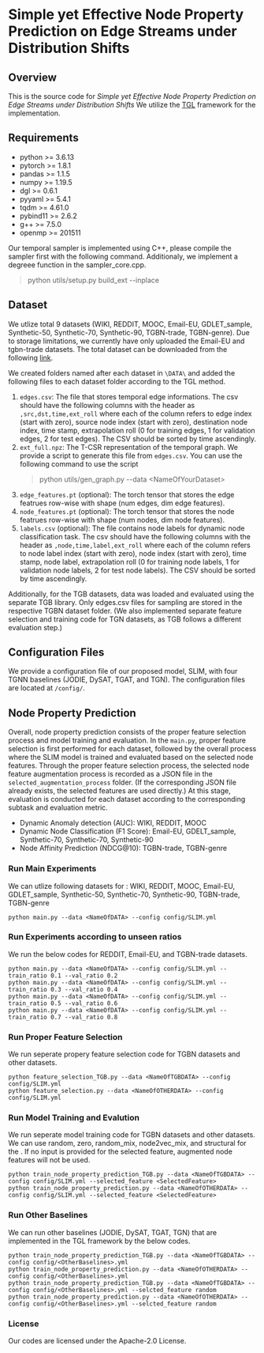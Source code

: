# Simple yet Effective Node Property Prediction on Edge Streams under Distribution Shifts

## Overview

This is the source code for *Simple yet Effective Node Property Prediction on Edge Streams under Distribution Shifts*
We utilize the [TGL](https://github.com/amazon-science/tgl) framework for the implementation.


## Requirements
- python >= 3.6.13
- pytorch >= 1.8.1
- pandas >= 1.1.5
- numpy >= 1.19.5
- dgl >= 0.6.1
- pyyaml >= 5.4.1
- tqdm >= 4.61.0
- pybind11 >= 2.6.2
- g++ >= 7.5.0
- openmp >= 201511

Our temporal sampler is implemented using C++, please compile the sampler first with the following command. Additionaly, we implement a degreee function in the sampler_core.cpp.
> python utils/setup.py build_ext --inplace


## Dataset

We utlize total 9 datasets (WIKI, REDDIT, MOOC, Email-EU, GDLET_sample, Synthetic-50, Synthetic-70, Synthetic-90, TGBN-trade, TGBN-genre).
Due to storage limitations, we currently have only uploaded the Email-EU and tgbn-trade datasets. 
The total dataset can be downloaded from the following [link](https://drive.google.com/file/d/1NUPGRRqnTybOqaoDqQEWFpnkdl7vb04K/view?usp=drive_link).

We created folders named after each dataset in `\DATA\` and added the following files to each dataset folder according to the TGL method.

1. `edges.csv`: The file that stores temporal edge informations. The csv should have the following columns with the header as `,src,dst,time,ext_roll` where each of the column refers to edge index (start with zero), source node index (start with zero), destination node index, time stamp, extrapolation roll (0 for training edges, 1 for validation edges, 2 for test edges). The CSV should be sorted by time ascendingly.
2. `ext_full.npz`: The T-CSR representation of the temporal graph. We provide a script to generate this file from `edges.csv`. You can use the following command to use the script 
    >python utils/gen_graph.py --data \<NameOfYourDataset>
3. `edge_features.pt` (optional): The torch tensor that stores the edge featrues row-wise with shape (num edges, dim edge features).
4. `node_features.pt` (optional): The torch tensor that stores the node featrues row-wise with shape (num nodes, dim node features). 
5. `labels.csv` (optional): The file contains node labels for dynamic node classification task. The csv should have the following columns with the header as `,node,time,label,ext_roll` where each of the column refers to node label index (start with zero), node index (start with zero), time stamp, node label, extrapolation roll (0 for training node labels, 1 for validation node labels, 2 for test node labels). The CSV should be sorted by time ascendingly.

Additionally, for the TGB datasets, data was loaded and evaluated using the separate TGB library. Only edges.csv files for sampling are stored in the respective TGBN dataset folder. (We also implemented separate feature selection and training code for TGN datasets, as TGB follows a different evaluation step.)

## Configuration Files

We provide a configuration file of our proposed model, SLIM, with four TGNN baselines (JODIE, DySAT, TGAT, and TGN).
The configuration files are located at `/config/`.


## Node Property Prediction

Overall, node property prediction consists of the proper feature selection process and model training and evaluation. In the `main.py`, proper feature selection is first performed for each dataset, followed by the overall process where the SLIM model is trained and evaluated based on the selected node features. Through the proper feature selection process, the selected node feature augmentation process is recorded as a JSON file in the `selected_augmentation_process` folder. (If the corresponding JSON file already exists, the selected features are used directly.) At this stage, evaluation is conducted for each dataset according to the corresponding subtask and evaluation metric.
- Dynamic Anomaly detection (AUC): WIKI, REDDIT, MOOC
- Dynamic Node Classification (F1 Score): Email-EU, GDELT_sample, Synthetic-70, Synthetic-70, Synthetic-90  
- Node Affinity Prediction (NDCG@10): TGBN-trade, TGBN-genre

### Run Main Experiments
We can utlize following datasets for <NameOfDATA>: WIKI, REDDIT, MOOC, Email-EU, GDLET_sample, Synthetic-50, Synthetic-70, Synthetic-90, TGBN-trade, TGBN-genre

```{bash}
python main.py --data <NameOfDATA> --config config/SLIM.yml

```

### Run Experiments according to unseen ratios
We run the below codes for REDDIT, Email-EU, and TGBN-trade datasets.

```{bash}
python main.py --data <NameOfDATA> --config config/SLIM.yml --train_ratio 0.1 --val_ratio 0.2
python main.py --data <NameOfDATA> --config config/SLIM.yml --train_ratio 0.3 --val_ratio 0.4
python main.py --data <NameOfDATA> --config config/SLIM.yml --train_ratio 0.5 --val_ratio 0.6
python main.py --data <NameOfDATA> --config config/SLIM.yml --train_ratio 0.7 --val_ratio 0.8

```

### Run Proper Feature Selection
We run seperate propery feature selection code for TGBN datasets and other datasets.
```{bash}
python feature_selection_TGB.py --data <NameOfTGBDATA> --config config/SLIM.yml
python feature_selection.py --data <NameOfOTHERDATA> --config config/SLIM.yml

```
### Run Model Training and Evalution
We run seperate model training code for TGBN datasets and other datasets. We can use random, zero, random_mix, node2vec_mix, and structural for the <SelectedFeature>. If no input is provided for the selected feature, augmented node features will not be used.
```{bash}
python train_node_property_prediction_TGB.py --data <NameOfTGBDATA> --config config/SLIM.yml --selected_feature <SelectedFeature>
python train_node_property_prediction.py --data <NameOfOTHERDATA> --config config/SLIM.yml --selected_feature <SelectedFeature>

```


### Run Other Baselines
We can run other baselines (JODIE, DySAT, TGAT, TGN) that are implemented in the TGL framework by the below codes.
```{bash}
python train_node_property_prediction_TGB.py --data <NameOfTGBDATA> --config config/<OtherBaselines>.yml
python train_node_property_prediction.py --data <NameOfOTHERDATA> --config config/<OtherBaselines>.yml
python train_node_property_prediction_TGB.py --data <NameOfTGBDATA> --config config/<OtherBaselines>.yml --selcted_feature random
python train_node_property_prediction.py --data <NameOfOTHERDATA> --config config/<OtherBaselines>.yml --selcted_feature random

```

### License
Our codes are licensed under the Apache-2.0 License.
